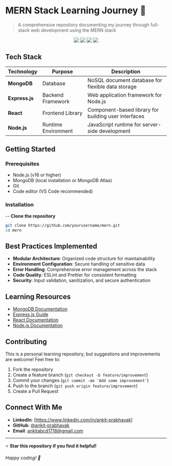 # MERN Stack Learning Journey 🚀

> A comprehensive repository documenting my journey through full-stack web development using the MERN stack

<p align="center">
  <img src="https://img.shields.io/badge/MongoDB-%2347A248.svg?&style=for-the-badge&logo=mongodb&logoColor=white"/>
  <img src="https://img.shields.io/badge/Express.js-%23000000.svg?&style=for-the-badge&logo=express&logoColor=white"/>
  <img src="https://img.shields.io/badge/React-%2361DAFB.svg?&style=for-the-badge&logo=react&logoColor=black"/>
  <img src="https://img.shields.io/badge/Node.js-%23339933.svg?&style=for-the-badge&logo=node.js&logoColor=white"/>
</p>

## Tech Stack

| Technology | Purpose | Description |
|------------|---------|-------------|
| **MongoDB** | Database | NoSQL document database for flexible data storage |
| **Express.js** | Backend Framework | Web application framework for Node.js |
| **React** | Frontend Library | Component-based library for building user interfaces |
| **Node.js** | Runtime Environment | JavaScript runtime for server-side development |

## Getting Started

### Prerequisites

- Node.js (v16 or higher)
- MongoDB (local installation or MongoDB Atlas)
- Git
- Code editor (VS Code recommended)

### Installation

-- **Clone the repository**

```bash
git clone https://github.com/yourusername/mern.git
cd mern
```

## Best Practices Implemented

- **Modular Architecture**: Organized code structure for maintainability
- **Environment Configuration**: Secure handling of sensitive data
- **Error Handling**: Comprehensive error management across the stack
- **Code Quality**: ESLint and Prettier for consistent formatting
- **Security**: Input validation, sanitization, and secure authentication

## Learning Resources

- [MongoDB Documentation](https://docs.mongodb.com/)
- [Express.js Guide](https://expressjs.com/)
- [React Documentation](https://reactjs.org/docs/)
- [Node.js Documentation](https://nodejs.org/docs/)

## Contributing

This is a personal learning repository, but suggestions and improvements are welcome! Feel free to:

1. Fork the repository
2. Create a feature branch (`git checkout -b feature/improvement`)
3. Commit your changes (`git commit -am 'Add some improvement'`)
4. Push to the branch (`git push origin feature/improvement`)
5. Create a Pull Request

## Connect With Me

- **LinkedIn**: [https://www.linkedin.com/in/ankit-prabhavak]
- **GitHub**: [@ankit-prabhavak](https://github.com/ankit-prabhavak)
- **Email**: ankitabcd1718@gmail.com

---

⭐ **Star this repository if you find it helpful!**

*Happy coding! 🎯*
